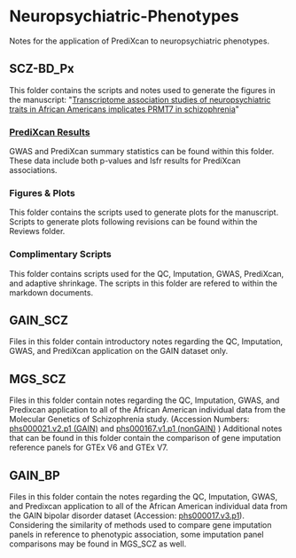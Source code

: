 # Neuropsychiatric-Phenotypes
Notes for the application of PrediXcan to neuropsychiatric phenotypes.

## SCZ-BD_Px
This folder contains the scripts and notes used to generate the figures in the manuscript: "[Transcriptome association studies of neuropsychiatric traits in African Americans implicates PRMT7 in schizophrenia](https://www.biorxiv.org/content/10.1101/721449v1?rss=1)"
### [PrediXcan Results](https://github.com/WheelerLab/Neuropsychiatric-Phenotypes/tree/master/SCZ-BD_Px/PrediXcan_Results)
GWAS and PrediXcan summary statistics can be found within this folder.  These data include both p-values and lsfr results for PrediXcan associations.
### Figures & Plots
This folder contains the scripts used to generate plots for the manuscript. Scripts to generate plots following revisions can be found within the Reviews folder.
### Complimentary Scripts
This folder contains scripts used for the QC, Imputation, GWAS, PrediXcan, and adaptive shrinkage.  The scripts in this folder are refered to within the markdown documents.
## GAIN_SCZ
Files in this folder contain introductory notes regarding the QC, Imputation, GWAS, and PrediXcan application on the GAIN dataset only.
## MGS_SCZ
Files in this folder contain notes regarding the QC, Imputation, GWAS, and Predixcan application to all of the African American individual data from the Molecular Genetics of Schizophrenia study. (Accession Numbers: [phs000021.v2.p1 (GAIN)](https://www.ncbi.nlm.nih.gov/projects/gap/cgi-bin/study.cgi?study_id=phs000021.v1.p1) and [phs000167.v1.p1 (nonGAIN)](https://www.ncbi.nlm.nih.gov/projects/gap/cgi-bin/study.cgi?study_id=phs000167.v1.p1&phv=71341&phd=189&pha=&pht=714&phvf=&phdf=&phaf=&phtf=&dssp=1&consent=&temp=1_) )
Additional notes that can be found in this folder contain the comparison of gene imputation reference panels for GTEx V6 and GTEx V7.
## GAIN_BP
Files in this folder contain the notes regarding the QC, Imputation, GWAS, and Predixcan application to all of the African American individual data from the GAIN bipolar disorder dataset (Accession: [phs000017.v3.p1](https://www.ncbi.nlm.nih.gov/projects/gap/cgi-bin/study.cgi?study_id=phs000017.v3.p1)).  Considering the similarity of methods used to compare gene imputation panels in reference to phenotypic association, some imputation panel comparisons may be found in MGS_SCZ as well.

